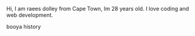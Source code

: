 
Hi, I am raees dolley from Cape Town, Im 28 years old. I love coding and web development.

booya
 history
